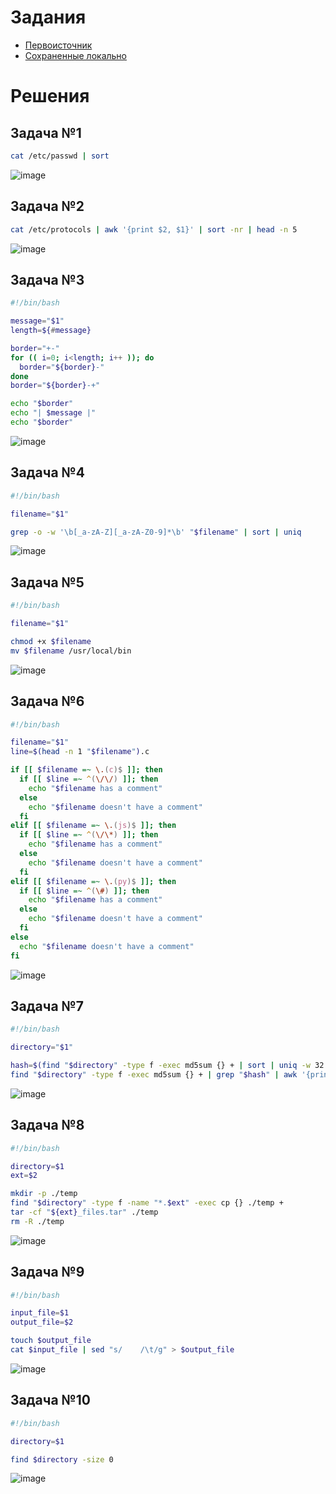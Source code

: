 # Задания
* [Первоисточник](https://github.com/true-grue/kisscm/blob/main/pract/pract1.md)
* [Сохраненные локально](https://github.com/Antoha336/Configuration-management-MIREA-semester-3/blob/main/Practices/Practice%20%E2%84%961/tasks.md)

# Решения
## Задача №1
```bash
cat /etc/passwd | sort
```
![image](https://github.com/user-attachments/assets/fb1947f4-4f33-4fff-a0af-9c4295425314)

## Задача №2
```bash
cat /etc/protocols | awk '{print $2, $1}' | sort -nr | head -n 5
```
![image](https://github.com/user-attachments/assets/ac840076-49d9-4f67-96b4-8d015cdb7e71)

## Задача №3
```bash
#!/bin/bash

message="$1"
length=${#message}

border="+-"
for (( i=0; i<length; i++ )); do
  border="${border}-"
done
border="${border}-+"

echo "$border"
echo "| $message |"
echo "$border"
```
![image](https://github.com/user-attachments/assets/03d9b3db-44bf-403c-bdc2-f45d61730665)

## Задача №4
```bash
#!/bin/bash

filename="$1"

grep -o -w '\b[_a-zA-Z][_a-zA-Z0-9]*\b' "$filename" | sort | uniq
```
![image](https://github.com/user-attachments/assets/69359fa2-d4a2-46bf-98bb-fd1afe1b201d)

## Задача №5
```bash
#!/bin/bash

filename="$1"

chmod +x $filename
mv $filename /usr/local/bin
```
![image](https://github.com/user-attachments/assets/ab1c4cd3-84f4-4524-a243-2c54af8c59bd)

## Задача №6
```bash
#!/bin/bash

filename="$1"
line=$(head -n 1 "$filename").c

if [[ $filename =~ \.(c)$ ]]; then
  if [[ $line =~ ^(\/\/) ]]; then
    echo "$filename has a comment"
  else
    echo "$filename doesn't have a comment"
  fi
elif [[ $filename =~ \.(js)$ ]]; then
  if [[ $line =~ ^(\/\*) ]]; then
    echo "$filename has a comment"
  else
    echo "$filename doesn't have a comment"
  fi
elif [[ $filename =~ \.(py)$ ]]; then
  if [[ $line =~ ^(\#) ]]; then
    echo "$filename has a comment"
  else
    echo "$filename doesn't have a comment"
  fi
else
  echo "$filename doesn't have a comment"
fi
```
![image](https://github.com/user-attachments/assets/0ec0fc71-35a7-43d6-823a-0d3a39f59027)

## Задача №7
```bash
#!/bin/bash

directory="$1"

hash=$(find "$directory" -type f -exec md5sum {} + | sort | uniq -w 32 -d | awk '{print $1}')
find "$directory" -type f -exec md5sum {} + | grep "$hash" | awk '{print $2}'
```
![image](https://github.com/user-attachments/assets/09682c9a-6a33-4d28-a9f4-c9a36806b57a)

## Задача №8
```bash
#!/bin/bash

directory=$1
ext=$2

mkdir -p ./temp
find "$directory" -type f -name "*.$ext" -exec cp {} ./temp +
tar -cf "${ext}_files.tar" ./temp
rm -R ./temp
```
![image](https://github.com/user-attachments/assets/3cee82d6-0e67-459a-a96d-4df8f8d9f96f)

## Задача №9
```bash
#!/bin/bash

input_file=$1
output_file=$2

touch $output_file
cat $input_file | sed "s/    /\t/g" > $output_file
```
![image](https://github.com/user-attachments/assets/d66d29e0-3efe-43b6-9db7-e9424cd67e21)

## Задача №10
```bash
#!/bin/bash

directory=$1

find $directory -size 0
```
![image](https://github.com/user-attachments/assets/2d3c227d-6154-4278-a733-45f34a899eb8)
